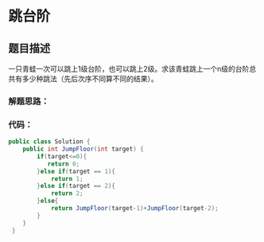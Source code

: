 # 跳台阶

## 题目描述
一只青蛙一次可以跳上1级台阶，也可以跳上2级。求该青蛙跳上一个n级的台阶总共有多少种跳法（先后次序不同算不同的结果）。

### 解题思路：



### 代码：


```java
public class Solution {
    public int JumpFloor(int target) {
        if(target<=0){
           return 0;
        }else if(target == 1){
            return 1;
        }else if(target == 2){
            return 2;
        }else{
            return JumpFloor(target-1)+JumpFloor(target-2);
        }
    }
 }

```